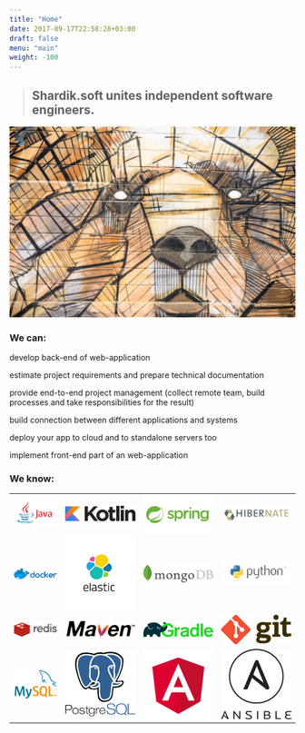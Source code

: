 ```yaml
---
title: "Home"
date: 2017-09-17T22:58:28+03:00
draft: false
menu: "main"
weight: -100
---
```



> ##  **Shardik.soft** unites independent software engineers.


![Bear](/images/bear.jpg)

### We can:

<i class="fa fa-code"></i>  develop back-end of web-application

<i class="fa fa-book" aria-hidden="true"></i>  estimate project requirements and prepare technical documentation

<i class="fa fa-handshake-o" aria-hidden="true"></i>  provide end-to-end project management (collect remote team, build processes and take responsibilities for the result)

<i class="fa fa-cogs" aria-hidden="true"></i>  build connection between different applications and systems

<i class="fa fa-cloud" aria-hidden="true"></i>  deploy your app to cloud and to standalone servers too

<i class="fa fa-television" aria-hidden="true"></i>  implement front-end part of an web-application  

### We know:  

<table cellspacing="10" cellpadding="10">
<tbody>
<tr>
<td><a href="https://java.com/en/" target="_blank" class="no-border"><img src="/images/logos/java.jpg"/></a></td>
<td><a href="https://kotlinlang.org/" target="_blank" class="no-border"><img src="/images/logos/kotlin.png"/></a></td>
<td><a href="https://spring.io/" target="_blank" class="no-border"><img src="/images/logos/spring.png"/></a></td>
<td><a href="http://hibernate.org/" target="_blank" class="no-border"><img src="/images/logos/hibernate.png"/></a></td>
</tr>
<tr>
<td><a href="https://www.docker.com/" target="_blank" class="no-border"><img src="/images/logos/docker.png"/></a></td>
<td><a href="https://www.elastic.co/" target="_blank" class="no-border"><img src="/images/logos/elastic.png"/></a></td>
<td><a href="https://www.mongodb.com/" target="_blank" class="no-border"><img src="/images/logos/mongo.jpg"/></a></td>
<td><a href="https://www.python.org/" target="_blank" class="no-border"><img src="/images/logos/python.png"/></a></td>
</tr>
<tr>
<td><a href="https://redis.io/" target="_blank" class="no-border"><img src="/images/logos/redis.png"/></a></td>
<td><a href="https://maven.apache.org/" target="_blank" class="no-border"><img src="/images/logos/maven.png"/></a></td>
<td><a href="https://gradle.org/" target="_blank" class="no-border"><img src="/images/logos/gradle.png"/></a></td>
<td><a href="https://git-scm.com/" target="_blank" class="no-border"><img src="/images/logos/git.png"/></a></td>
</tr>
<tr>
<td><a href="https://www.mysql.com/" target="_blank" class="no-border"><img src="/images/logos/mysql.png"/></a></td>
<td><a href="https://www.postgresql.org/" target="_blank" class="no-border"><img src="/images/logos/postgresql.png"/></a></td>
<td><a href="https://angular.io/" target="_blank" class="no-border"><img src="/images/logos/angular.png"/></a></td>
<td><a href="https://www.ansible.com/" target="_blank" class="no-border"><img src="/images/logos/ansible.png"/></a></td>
</tr>
</tbody>
</table>